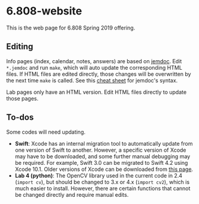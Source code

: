 # 6.808-website

This is the web page for 6.808 Spring 2019 offering.

## Editing
Info pages (index, calendar, notes, answers) are based on [jemdoc](https://jemdoc.jaboc.net/).
Edit `*.jemdoc` and run `make`, which will auto update the corresponding HTML files.
If HTML files are edited directly, those changes will be overwritten by the next time `make` is called.
See this [cheat sheet](https://jemdoc.jaboc.net/cheatsheet.html) for jemdoc's syntax.

Lab pages only have an HTML version.
Edit HTML files directly to update those pages.

## To-dos
Some codes will need updating.
- **Swift**: Xcode has an internal migration tool to automatically update from one version of Swift to another. However, a specific version of Xcode may have to be downloaded, and some further manual debugging may be required. For example, Swift 3.0 can be migrated to Swift 4.2 using Xcode 10.1. Older versions of Xcode can be downloaded from [this page](https://developer.apple.com/download/more/?=xcode).
- **Lab 4 (python)**: The OpenCV library used in the current code in 2.4 (`import cv`), but should be changed to 3.x or 4.x (`import cv2`), which is much easier to install. However, there are certain functions that cannot be changed directly and require manual edits.
